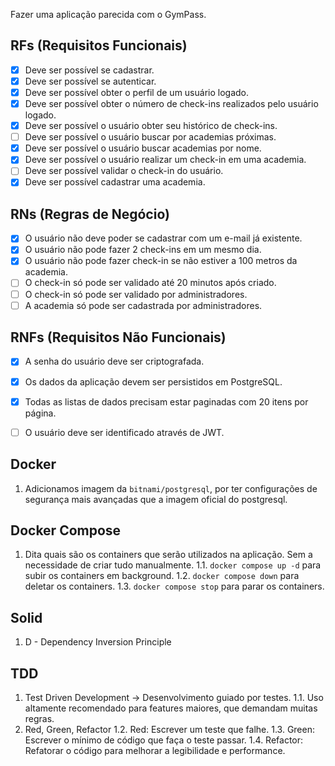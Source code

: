 Fazer uma aplicação parecida com o GymPass.

## RFs (Requisitos Funcionais)
- [X] Deve ser possível se cadastrar.
- [X] Deve ser possível se autenticar.
- [X] Deve ser possível obter o perfil de um usuário logado.
- [x] Deve ser possível obter o número de check-ins realizados pelo usuário logado.
- [x] Deve ser possível o usuário obter seu histórico de check-ins.
- [ ] Deve ser possível o usuário buscar por academias próximas.
- [x] Deve ser possível o usuário buscar academias por nome.
- [x] Deve ser possível o usuário realizar um check-in em uma academia.
- [ ] Deve ser possível validar o check-in do usuário.
- [X] Deve ser possível cadastrar uma academia.

## RNs (Regras de Negócio)
- [X] O usuário não deve poder se cadastrar com um e-mail já existente.
- [x] O usuário não pode fazer 2 check-ins em um mesmo dia.
- [x] O usuário não pode fazer check-in se não estiver a 100 metros da academia.
- [ ] O check-in só pode ser validado até 20 minutos após criado.
- [ ] O check-in só pode ser validado por administradores.
- [ ] A academia só pode ser cadastrada por administradores.

## RNFs (Requisitos Não Funcionais)
- [X] A senha do usuário deve ser criptografada.
- [X] Os dados da aplicação devem ser persistidos em PostgreSQL.
- [X] Todas as listas de dados precisam estar paginadas com 20 itens por página.
- [ ] O usuário deve ser identificado através de JWT.


## Docker
1. Adicionamos imagem da `bitnami/postgresql`, por ter configurações de segurança mais avançadas que a imagem oficial do postgresql.

## Docker Compose
1. Dita quais são os containers que serão utilizados na aplicação. Sem a necessidade de criar tudo manualmente.
1.1. `docker compose up -d` para subir os containers em background.
1.2. `docker compose down` para deletar os containers.
1.3. `docker compose stop` para parar os containers.

## Solid
1. D - Dependency Inversion Principle

## TDD
1. Test Driven Development -> Desenvolvimento guiado por testes.
1.1. Uso altamente recomendado para features maiores, que demandam muitas regras.
2. Red, Green, Refactor
1.2. Red: Escrever um teste que falhe.
1.3. Green: Escrever o mínimo de código que faça o teste passar.
1.4. Refactor: Refatorar o código para melhorar a legibilidade e performance.